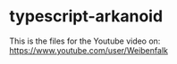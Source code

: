 # typescript-arkanoid
This is the files for the Youtube video on: https://www.youtube.com/user/Weibenfalk
